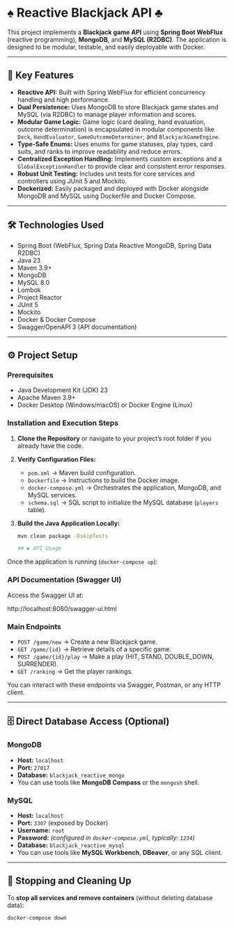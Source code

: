 # ♠️ Reactive Blackjack API ♣️

This project implements a **Blackjack game API** using **Spring Boot WebFlux** (reactive programming), **MongoDB**, and **MySQL (R2DBC)**. The application is designed to be modular, testable, and easily deployable with Docker.

---

## 🚀 Key Features

- **Reactive API:** Built with Spring WebFlux for efficient concurrency handling and high performance.
- **Dual Persistence:** Uses MongoDB to store Blackjack game states and MySQL (via R2DBC) to manage player information and scores.
- **Modular Game Logic:** Game logic (card dealing, hand evaluation, outcome determination) is encapsulated in modular components like `Deck`, `HandEvaluator`, `GameOutcomeDeterminer`, and `BlackjackGameEngine`.
- **Type-Safe Enums:** Uses enums for game statuses, play types, card suits, and ranks to improve readability and reduce errors.
- **Centralized Exception Handling:** Implements custom exceptions and a `GlobalExceptionHandler` to provide clear and consistent error responses.
- **Robust Unit Testing:** Includes unit tests for core services and controllers using JUnit 5 and Mockito.
- **Dockerized:** Easily packaged and deployed with Docker alongside MongoDB and MySQL using Dockerfile and Docker Compose.

---

## 🛠️ Technologies Used

- Spring Boot (WebFlux, Spring Data Reactive MongoDB, Spring Data R2DBC)
- Java 23
- Maven 3.9+
- MongoDB
- MySQL 8.0
- Lombok
- Project Reactor
- JUnit 5
- Mockito
- Docker & Docker Compose
- Swagger/OpenAPI 3 (API documentation)

---

## ⚙️ Project Setup

### Prerequisites

- Java Development Kit (JDK) 23
- Apache Maven 3.9+
- Docker Desktop (Windows/macOS) or Docker Engine (Linux)

### Installation and Execution Steps

1. **Clone the Repository** or navigate to your project’s root folder if you already have the code.

2. **Verify Configuration Files:**
   - `pom.xml` → Maven build configuration.
   - `Dockerfile` → Instructions to build the Docker image.
   - `docker-compose.yml` → Orchestrates the application, MongoDB, and MySQL services.
   - `schema.sql` → SQL script to initialize the MySQL database (`players` table).
  

3. **Build the Java Application Locally:**

   ```bash
   mvn clean package -DskipTests

   ## ▶️ API Usage

Once the application is running (`docker-compose up`):

### API Documentation (Swagger UI)

Access the Swagger UI at:

http://localhost:8080/swagger-ui.html

### Main Endpoints

- `POST /game/new` → Create a new Blackjack game.
- `GET /game/{id}` → Retrieve details of a specific game.
- `POST /game/{id}/play` → Make a play (HIT, STAND, DOUBLE_DOWN, SURRENDER).
- `GET /ranking` → Get the player rankings.

You can interact with these endpoints via Swagger, Postman, or any HTTP client.

---

## 🗄️ Direct Database Access (Optional)

### MongoDB

- **Host:** `localhost`
- **Port:** `27017`
- **Database:** `blackjack_reactive_mongo`
- You can use tools like **MongoDB Compass** or the `mongosh` shell.

### MySQL

- **Host:** `localhost`
- **Port:** `3307` (exposed by Docker)
- **Username:** `root`
- **Password:** *(configured in `docker-compose.yml`, typically: `1234`)*
- **Database:** `blackjack_reactive_mysql`
- You can use tools like **MySQL Workbench**, **DBeaver**, or any SQL client.

---

## 🛑 Stopping and Cleaning Up

To **stop all services and remove containers** (without deleting database data):

```bash
docker-compose down

